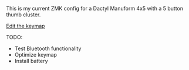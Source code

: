 This is my current ZMK config for a Dactyl Manuform 4x5 with a 5 button thumb cluster.

[Edit the keymap](https://nickcoutsos.github.io/keymap-editor/)

TODO:
- Test Bluetooth functionality
- Optimize keymap
- Install battery

